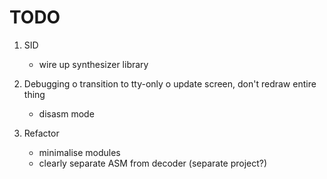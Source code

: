 # TODO

1. SID
   * wire up synthesizer library

2. Debugging
   o transition to tty-only
   o update screen, don't redraw entire thing
   * disasm mode

3. Refactor
   * minimalise modules
   * clearly separate ASM from decoder (separate project?)